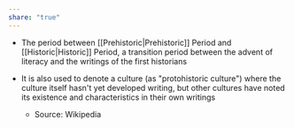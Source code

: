 ```yaml
---
share: "true"
---
```



- The period between [[Prehistoric|Prehistoric]] Period and [[Historic|Historic]] Period, a transition period between the advent of literacy and the writings of the first historians

- It is also used to denote a culture (as "protohistoric culture") where the culture itself hasn't yet developed writing, but other cultures have noted its existence and characteristics in their own writings
	- Source: Wikipedia
